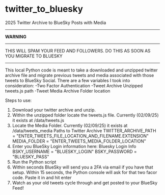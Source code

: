 # twitter_to_bluesky
2025 Twitter Archive to BlueSky Posts with Media

***********
**WARNING**
***********
THIS WILL SPAM YOUR FEED AND FOLLOWERS. DO THIS AS SOON AS YOU MIGRATE TO BLUESKY
***********

This local Python code is meant to take a downloaded and unzipped twitter archive file and migrate previous tweets and media associated with those tweets to BlueSky Social. There are a few variables I took into consideration:
-Two Factor Authentication
-Tweet Archive Unzipped tweets.js path
-Tweet Media Archive Folder location

Steps to use:
1) Download your twitter archive and unzip.
2) Within the unzipped folder locate the tweets.js file. Currently (02/09/25) it exists at /data/tweets.js
3) Locate the Media Folder.  Currently (02/09/25) it exists at /data/tweets_media
Paths to Twitter Archive
TWITTER_ARCHIVE_PATH = "ENTER_TWEETS_FILE_LOCATION_AND_FILENAME.EXTENSION"
MEDIA_FOLDER = "ENTER_TWEETS_MEDIA_FOLDER_LOCATION"
5) Enter you BlueSky Login information here:
Bluesky Login Info
BSKY_USERNAME = "BLUESKY_LOGIN"
BSKY_PASSWORD = "BLUESKY_PASS"
5) Run the Python script
6) Within seconds BlueSky will send you a 2FA via email if you have that setup. Within 15 seconds, the Python console will ask for that two facor code. Paste it in and hit enter
7) Watch as your old tweets cycle through and get posted to your BlueSky Feed!
